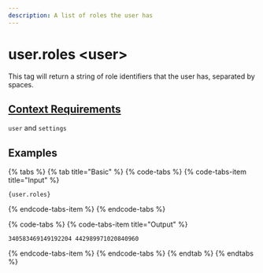 ```yaml
---
description: A list of roles the user has
---
```


# user.roles &lt;user&gt;

This tag will return a string of role identifiers that the user has, separated by spaces. 

## [Context Requirements](../tags.md#context-requirements)

`user` and `settings`

## Examples

{% tabs %}
{% tab title="Basic" %}
{% code-tabs %}
{% code-tabs-item title="Input" %}
```text
{user.roles}
```
{% endcode-tabs-item %}
{% endcode-tabs %}

{% code-tabs %}
{% code-tabs-item title="Output" %}
```text
340583469149192204 442989971020840960
```
{% endcode-tabs-item %}
{% endcode-tabs %}
{% endtab %}
{% endtabs %}




